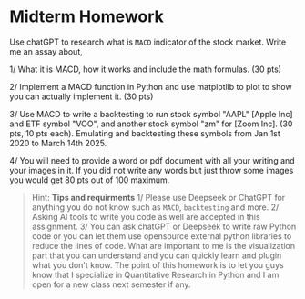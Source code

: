 # Midterm Homework

Use chatGPT to research what is `MACD` indicator of the stock market. Write me an assay about,

1/ What it is MACD, how it works and include the math formulas. (30 pts)

2/ Implement a MACD function in Python and use matplotlib to plot to show you can actually implement it. (30 pts)

3/ Use MACD to write a backtesting to run stock symbol "AAPL" [Apple Inc] and ETF symbol "VOO", and another stock symbol "zm" for [Zoom Inc]. (30 pts, 10 pts each). Emulating and backtesting these symbols from Jan 1st 2020 to March 14th 2025.

4/ You will need to provide a word or pdf document with all your writing and your images in it.
If you did not write any words but just throw some images you would get 80 pts out of 100 maximum.

>Hint: **Tips and requirments**
>1/ Please use Deepseek or ChatGPT for anything you do not know such as `MACD`, `backtesting` and more.
>2/ Asking AI tools to write you code as well are accepted in this assignment.
>3/ You can ask chatGPT or Deepseek to write raw Python code or you can let them use opensource external python libraries to reduce the lines of code. What are important to me is the visualization part that you can understand and you can quickly learn and plugin what you don't know.
>The point of this homework is to let you guys know that I specialize in Quantitative Research in Python and I am open for a new class next semester if any.